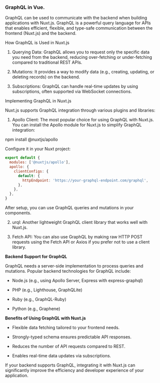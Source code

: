 ### GraphQL in Vue. 


GraphQL can be used to communicate with the backend when building applications with Nuxt.js. GraphQL is a powerful query language for APIs that enables efficient, flexible, and type-safe communication between the frontend (Nuxt.js) and the backend.

How GraphQL is Used in Nuxt.js

1. Querying Data: GraphQL allows you to request only the specific data you need from the backend, reducing over-fetching or under-fetching compared to traditional REST APIs.


2. Mutations: It provides a way to modify data (e.g., creating, updating, or deleting records) on the backend.


3. Subscriptions: GraphQL can handle real-time updates by using subscriptions, often supported via WebSocket connections.



Implementing GraphQL in Nuxt.js

Nuxt.js supports GraphQL integration through various plugins and libraries:

1. Apollo Client: The most popular choice for using GraphQL with Nuxt.js. You can install the Apollo module for Nuxt.js to simplify GraphQL integration:

npm install @nuxtjs/apollo

Configure it in your Nuxt project:

``` js
export default {
  modules: ['@nuxtjs/apollo'],
  apollo: {
    clientConfigs: {
      default: {
        httpEndpoint: 'https://your-graphql-endpoint.com/graphql',
      },
    },
  },
}
```

After setup, you can use GraphQL queries and mutations in your components.


2. urql: Another lightweight GraphQL client library that works well with Nuxt.js.


3. Fetch API: You can also use GraphQL by making raw HTTP POST requests using the Fetch API or Axios if you prefer not to use a client library.



**Backend Support for GraphQL**

GraphQL needs a server-side implementation to process queries and mutations. Popular backend technologies for GraphQL include:

- Node.js (e.g., using Apollo Server, Express with express-graphql)

- PHP (e.g., Lighthouse, GraphQLite)

- Ruby (e.g., GraphQL-Ruby)

- Python (e.g., Graphene)


**Benefits of Using GraphQL with Nuxt.js**

- Flexible data fetching tailored to your frontend needs.

- Strongly-typed schema ensures predictable API responses.

- Reduces the number of API requests compared to REST.

- Enables real-time data updates via subscriptions.


If your backend supports GraphQL, integrating it with Nuxt.js can significantly improve the efficiency and developer experience of your application.

